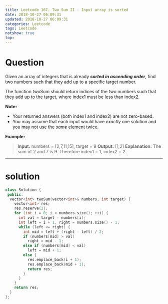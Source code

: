 ```yaml
---
title: Leetcode 167. Two Sum II - Input array is sorted
date: 2018-10-27 06:09:31
updated: 2018-10-27 06:09:31
categories: Leetcode
tags: Leetcode
notshow: true
top:
---
```


# Question

Given an array of integers that is already  **_sorted in ascending order_**, find two numbers such that they add up to a specific target number.

The function twoSum should return indices of the two numbers such that they add up to the target, where index1 must be less than index2.

**Note:**

- Your returned answers (both index1 and index2) are not zero-based.
- You may assume that each input would have  _exactly_  one solution and you may not use the  _same_  element twice.

**Example:**

> **Input:** numbers = [2,7,11,15], target = 9
> **Output:** [1,2]
> **Explanation:** The sum of 2 and 7 is 9. Therefore index1 = 1, index2 = 2.

<!-- more -->

----------

# solution

```cpp
class Solution {
 public:
  vector<int> twoSum(vector<int>& numbers, int target) {
    vector<int> res;
    res.reserve(2);
    for (int i = 0; i < numbers.size(); ++i) {
      int val = target - numbers[i];
      int left = i + 1, right = numbers.size() - 1;
      while (left <= right) {
        int mid = left + (right - left) / 2;
        if (numbers[mid] > val)
          right = mid - 1;
        else if (numbers[mid] < val)
          left = mid + 1;
        else {
          res.emplace_back(i + 1);
          res.emplace_back(mid + 1);
          return res;
        }
      }
    }
    return res;
  }
};
```